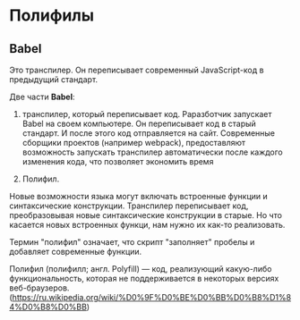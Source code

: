 # Полифилы

## Babel

Это транспилер. Он переписывает современный JavaScript-код в предыдущий стандарт.

Две части **Babel**:

1. транспилер, который переписывает код. Раразботчик запускает Babel на своем компьютере. Он переписывает код в старый стандарт. И после этого код отправляется на сайт. Современные сборщики проектов (например webpack), предоставляют возможность запускать транспилер автоматически после каждого изменения кода, что позволяет экономить время

2. Полифил.

  Новые возможности языка могут включать встроенные функции и синтаксические конструкции. Транспилер переписывает код, преобразовывая новые синтаксические конструкции в старые. Но что касается новых встроенных функци, нам нужно их как-то реализовать.

  Термин "полифил" означает, что скрипт "заполняет" пробелы и добавляет современные функции.

  Полифил (полифилл; англ. Polyfill) — код, реализующий какую-либо функциональность, которая не поддерживается в некоторых версиях веб-браузеров. (https://ru.wikipedia.org/wiki/%D0%9F%D0%BE%D0%BB%D0%B8%D1%84%D0%B8%D0%BB)